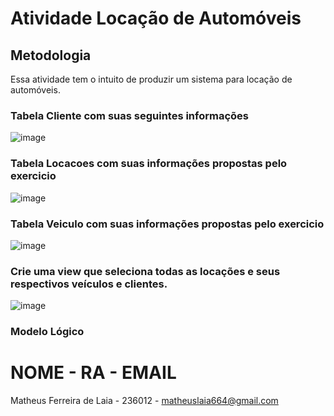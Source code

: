 # Atividade Locação de Automóveis

## Metodologia
Essa atividade tem o intuito de produzir um sistema para locação de automóveis.

### Tabela Cliente com suas seguintes informações

![image](https://github.com/MatheusLaiaa/Loca-o/assets/144149403/e847d9dd-2e65-4210-a1ad-5c87c185afda)

### Tabela Locacoes com suas informações propostas pelo exercicio

![image](https://github.com/MatheusLaiaa/Loca-o/assets/144149403/163fa787-d9d6-4236-96ab-143707c9c28b)

### Tabela Veiculo com suas informações propostas pelo exercicio

![image](https://github.com/MatheusLaiaa/Loca-o/assets/144149403/7f769f30-8c97-4e7b-802c-6d3314a6b8ec)


### Crie uma view que seleciona todas as locações e seus respectivos veículos e clientes.

![image](https://github.com/MatheusLaiaa/Loca-o/assets/144149403/70a3d839-2fe5-4f79-b206-05c0e6bfee6c)

### Modelo Lógico


# NOME - RA - EMAIL

Matheus Ferreira de Laia - 236012 - matheuslaia664@gmail.com

